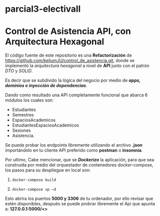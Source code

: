 # parcial3-electivaII


# Control de Asistencia API, con Arquitectura Hexagonal 

El código fuente de este repositorio es una **Refactorización** de https://github.com/keliumJU/control_de_asistencia.git, 
donde se implementó la *arquitectura hexagonal* a nivel de **API** junto con el patrón *DTO* y *SOLID*.

Es decir que se subdivido la lógica del negocio por medio de ***apps, dominios e inyección de dependencias***.

Dando como resultado una API completamente funcional que abarca 6 módulos los cuales son: 
* Estudiantes
* Semestres
* EspaciosAcademicos
* EstudiantesEspaciosAcademicos
* Sesiones
* Asistencia. 

Se puede probar los endpoints libremente utilizando el archivo **.json** importándolo en tu cliente API  preferido como **postman** o **insomnia**.

Por ultimo, Cabe mencionar, que se ***Dockerizo*** la aplicación, para que sea construida por medio del orquestador de contenedores *docker-compose*, los pasos para su despliegue en local son:

1. ``` docker-compose build ```

2. ``` docker-compose up –d ```

Esto abrira los puertos **5000  y 3306** de tu ordenador, por ello revisar que estén disponibles, después se puede probrar libremente el Api que apunta a: **127.0.0.1:5000/<>**
